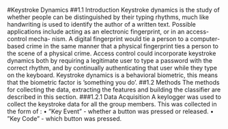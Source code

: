 #Keystroke Dynamics
##1.1 Introduction
Keystroke dynamics is the study of whether people can be distinguished by their typing
rhythms, much like handwriting is used to identify the author of a written text. Possible
applications include acting as an electronic fingerprint, or in an access-control mecha-
nism. A digital fingerprint would tie a person to a computer-based crime in the same
manner that a physical fingerprint ties a person to the scene of a physical crime. Access
control could incorporate keystroke dynamics both by requiring a legitimate user to type
a password with the correct rhythm, and by continually authenticating that user while
they type on the keyboard. Keystroke dynamics is a behavioral biometric, this means
that the biometric factor is ’something you do’.
##1.2 Methods
The methods for collecting the data, extracting the features and building the classifier
are described in this section.
###1.2.1 Data Acquisition
A keylogger was used to collect the keystroke data for all the group members. This was
collected in the form of :
• ”Key Event” - whether a button was pressed or released.
• ”Key Code” - which button was pressed.